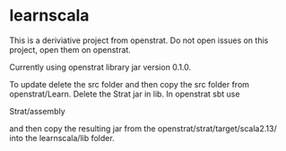 # learnscala

This is a deriviative project from openstrat. Do not open issues on this project, open them on openstrat.

Currently using openstrat library jar version 0.1.0.

To update delete the src folder and then copy the src folder from openstrat/Learn.
Delete the Strat jar in lib. In openstrat sbt use

Strat/assembly

and then copy the resulting jar from the openstrat/strat/target/scala2.13/ into the learnscala/lib folder.
